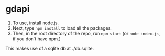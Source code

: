 # gdapi
1. To use, install node.js. 
2. Next, type `npm install` to load all the packages.
3. Then, in the root directory of the repo, run `npm start` (or `node index.js`, if you don't have npm.)

This makes use of a sqlite db at ./db.sqlite. 
